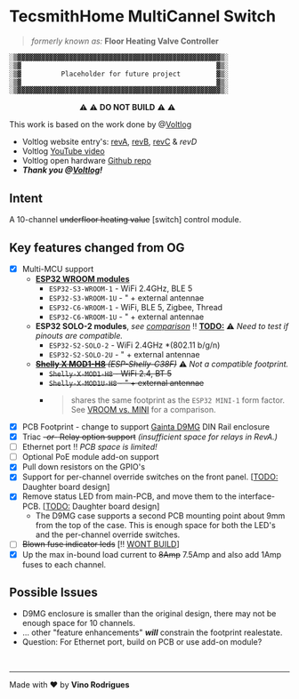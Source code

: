 # TecsmithHome MultiCannel Switch 

> *formerly known as:* **Floor Heating Valve Controller**

```txt
░▒▓▓▓▓▓▓▓▓▓▓▓▓▓▓▓▓▓▓▓▓▓▓▓▓▓▓▓▓▓▓▓▓▓▓▓▓▓▓▓▓▓▓▓▓▓▓▓▓▓▓▓▒░
░▒▓                                                 ▓▒░
░▒▓          Placeholder for future project         ▓▒░
░▒▓                                                 ▓▒░
░▒▓▓▓▓▓▓▓▓▓▓▓▓▓▓▓▓▓▓▓▓▓▓▓▓▓▓▓▓▓▓▓▓▓▓▓▓▓▓▓▓▓▓▓▓▓▓▓▓▓▓▓▒░
```
 &nbsp; &nbsp; &nbsp; &nbsp; &nbsp; &nbsp; &nbsp; &nbsp;
 &nbsp; &nbsp; &nbsp; &nbsp; &nbsp; &nbsp; &nbsp; &nbsp;
 :warning: :warning: **DO NOT BUILD** :warning: :warning:


This work is based on the work done by @[Voltlog](https://github.com/voltlog)

- Voltlog website entry's: [revA](https://www.voltlog.com/tasmota-esp32-floor-heating-valve-controller-voltlog-383/), [revB](https://www.voltlog.com/revb-tasmota-esp32-floor-heating-valve-controller-voltlog-395/), [revC](https://www.voltlog.com/revc-tasmota-esp32-floor-heating-valve-controller-voltlog-397/) & *revD*
- Voltlog [YouTube video](https://www.youtube.com/watch?v=Sf9gnG1iW38)
- Voltlog open hardware [Github repo](https://github.com/voltlog/Valve-Actuator)
- ***Thank you @[Voltlog](https://github.com/voltlog)!***


## Intent

A 10-channel ~~underfloor heating value~~ [switch] control module.


## Key features changed from OG

- [x] Multi-MCU support
  - **[ESP32 WROOM modules](https://www.espressif.com/en/products/modules)**
    - `ESP32-S3-WROOM-1` - WiFi 2.4GHz, BLE 5
    - `ESP32-S3-WROOM-1U` - " + external antennae
    - `ESP32-C6-WROOM-1` - WiFi, BLE 5, Zigbee, Thread
    - `ESP32-C6-WROOM-1U` - " + external antennae
  - **ESP32 SOLO-2 modules**, *see [comparison]()* :bangbang: **<u>TODO:</u>** :warning: *Need to test if pinouts are compatible.*
    - `ESP32-S2-SOLO-2` - WiFi 2.4GHz *(802.11 b/g/n)
    - `ESP32-S2-SOLO-2U` - " + external antennae
  - ~~**[Shelly X MOD1-H8](https://x.shelly.com/shelly-x-mod1/)** *(ESP-Shelly-C38F)*~~ :warning: *Not a compatible footprint.*
    - ~~`Shelly-X-MOD1-H8` - WiFi 2.4, BT 5~~
    - ~~`Shelly-X-MOD1U-H8` - " + external antennae~~
    - > shares the same footprint as the `ESP32 MINI-1` form factor.  See [VROOM vs. MINI](./docs/ESP32-VROOM-vs-MINI.md) for a comparison.
- [x] PCB Footprint - change to support [Gainta D9MG](https://www.gainta.com/en/d9mg.html) DIN Rail enclosure
- [x] Triac ~~*-or-* Relay option support~~ *(insufficient space for relays in RevA.)*
- [ ] Ethernet port :bangbang: *PCB space is limited!*
- [ ] Optional PoE module add-on support
- [x] Pull down resistors on the GPIO's
- [x] Support for per-channel override switches on the front panel.  [<u>TODO:</u> Daughter board design]
- [x] Remove status LED from main-PCB, and move them to the interface-PCB.  [<u>TODO:</u> Daughter board design]
  - The D9MG case supports a second PCB mounting point about 9mm from the top of the case.  This is enough space for both the LED's and the per-channel override switches.
- [ ] ~~Blown fuse indicator leds~~  [:bangbang: <u>WONT BUILD</u>]
- [x] Up the max in-bound load current to ~~8Amp~~ 7.5Amp and also add 1Amp fuses to each channel.

## Possible Issues

- D9MG enclosure is smaller than the original design, there may not be enough space for 10 channels.
- ... other "feature enhancements" ***will*** constrain the footprint realestate.
- Question:  For Ethernet port, build on PCB or use add-on module?


&nbsp;

---
Made with :heart: by **Vino Rodrigues**
